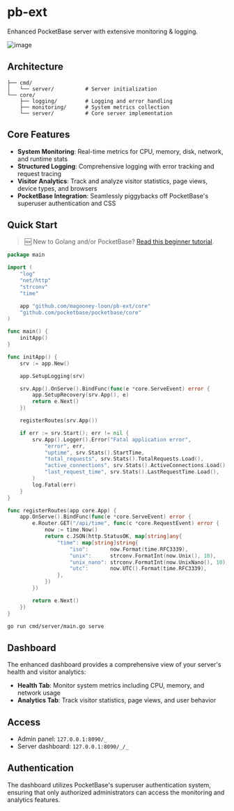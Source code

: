# pb-ext

Enhanced PocketBase server with extensive monitoring & logging.

![image](https://github.com/user-attachments/assets/e76f4a7d-f309-4ce4-b01a-f1e972c8289c)

## Architecture

```
├── cmd/
│   └── server/          # Server initialization
└── core/
    ├── logging/         # Logging and error handling
    ├── monitoring/      # System metrics collection 
    └── server/          # Core server implementation

```

## Core Features

- **System Monitoring**: Real-time metrics for CPU, memory, disk, network, and runtime stats
- **Structured Logging**: Comprehensive logging with error tracking and request tracing
- **Visitor Analytics**: Track and analyze visitor statistics, page views, device types, and browsers
- **PocketBase Integration**: Seamlessly piggybacks off PocketBase's superuser authentication and CSS

## Quick Start

> 🆕 New to Golang and/or PocketBase? [Read this beginner tutorial](TUTORIAL.md).

```go
package main

import (
	"log"
	"net/http"
	"strconv"
	"time"

	app "github.com/magooney-loon/pb-ext/core"
	"github.com/pocketbase/pocketbase/core"
)

func main() {
	initApp()
}

func initApp() {
	srv := app.New()

	app.SetupLogging(srv)

	srv.App().OnServe().BindFunc(func(e *core.ServeEvent) error {
		app.SetupRecovery(srv.App(), e)
		return e.Next()
	})

	registerRoutes(srv.App())

	if err := srv.Start(); err != nil {
		srv.App().Logger().Error("Fatal application error",
			"error", err,
			"uptime", srv.Stats().StartTime,
			"total_requests", srv.Stats().TotalRequests.Load(),
			"active_connections", srv.Stats().ActiveConnections.Load(),
			"last_request_time", srv.Stats().LastRequestTime.Load(),
		)
		log.Fatal(err)
	}
}

func registerRoutes(app core.App) {
	app.OnServe().BindFunc(func(e *core.ServeEvent) error {
		e.Router.GET("/api/time", func(c *core.RequestEvent) error {
			now := time.Now()
			return c.JSON(http.StatusOK, map[string]any{
				"time": map[string]string{
					"iso":       now.Format(time.RFC3339),
					"unix":      strconv.FormatInt(now.Unix(), 10),
					"unix_nano": strconv.FormatInt(now.UnixNano(), 10),
					"utc":       now.UTC().Format(time.RFC3339),
				},
			})
		})

		return e.Next()
	})
}
```

```bash
go run cmd/server/main.go serve
```

## Dashboard

The enhanced dashboard provides a comprehensive view of your server's health and visitor analytics:

- **Health Tab**: Monitor system metrics including CPU, memory, and network usage
- **Analytics Tab**: Track visitor statistics, page views, and user behavior

## Access

- Admin panel: `127.0.0.1:8090/_`
- Server dashboard: `127.0.0.1:8090/_/_`

## Authentication

The dashboard utilizes PocketBase's superuser authentication system, ensuring that only authorized administrators can access the monitoring and analytics features.
